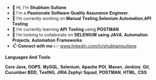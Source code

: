 - 👋 Hi, I’m 𝐒𝐡𝐮𝐛𝐡𝐚𝐦 𝐒𝐮𝐥𝐭𝐚𝐧𝐞
- 🔭 I'm a 𝐏𝐚𝐬𝐬𝐢𝐨𝐧𝐚𝐭𝐞 𝐒𝐨𝐟𝐭𝐰𝐚𝐫𝐞 𝐐𝐮𝐚𝐥𝐢𝐭𝐲 𝐀𝐬𝐬𝐮𝐫𝐚𝐧𝐜𝐞 𝐄𝐧𝐠𝐢𝐧𝐞𝐞𝐫.
- 👀 I’m currently working on 𝐌𝐚𝐧𝐮𝐚𝐥 𝐓𝐞𝐬𝐭𝐢𝐧𝐠,𝐒𝐞𝐥𝐞𝐧𝐢𝐮𝐦 𝐀𝐮𝐭𝐨𝐦𝐚𝐭𝐢𝐨𝐧,𝐀𝐏𝐈 𝐓𝐞𝐬𝐭𝐢𝐧𝐠
- 🌱 I’m currently learning 𝐀𝐏𝐈 𝐓𝐞𝐬𝐭𝐢𝐧𝐠 using 𝐏𝐎𝐒𝐓𝐌𝐀𝐍
- 💞️ I’m looking to collaborate on 𝐒𝐄𝐋𝐄𝐍𝐈𝐔𝐌 𝐮𝐬𝐢𝐧𝐠 𝐉𝐀𝐕𝐀, 𝐀𝐮𝐭𝐨𝐦𝐚𝐭𝐢𝐨𝐧 𝐏𝐫𝐨𝐣𝐞𝐜𝐭𝐬, 𝐀𝐮𝐭𝐨𝐦𝐚𝐭𝐢𝐨𝐧 𝐅𝐫𝐚𝐦𝐞𝐰𝐨𝐫𝐤𝐬
- 📫 𝐂𝐨𝐧𝐧𝐞𝐜𝐭 𝐰𝐢𝐭𝐡 𝐦𝐞 👉 www.linkedin.com/in/shubhamsultane



𝐋𝐚𝐧𝐠𝐮𝐚𝐠𝐞𝐬 𝐀𝐧𝐝 𝐓𝐨𝐨𝐥𝐬:

𝐂𝐨𝐫𝐞 𝐉𝐚𝐯𝐚, 
𝐎𝐎𝐏𝐒, 
𝐌𝐲𝐒𝐐𝐋, 
𝐒𝐞𝐥𝐞𝐧𝐢𝐮𝐦, 
𝐀𝐩𝐚𝐜𝐡𝐞 𝐏𝐎𝐈, 
𝐌𝐚𝐯𝐞𝐧, 
𝐉𝐞𝐧𝐤𝐢𝐧𝐬, 
𝐆𝐢𝐭, 
𝐂𝐮𝐜𝐮𝐦𝐛𝐞𝐫 𝐁𝐃𝐃, 
𝐓𝐞𝐬𝐭𝐍𝐆, 
𝐉𝐈𝐑𝐀
𝐙𝐞𝐩𝐡𝐲𝐫 𝐒𝐪𝐮𝐚𝐝, 
𝐏𝐎𝐒𝐓𝐌𝐀𝐍, 
𝐇𝐓𝐌𝐋, 
𝐂𝐒𝐒

<!---
shubh251097/shubh251097 is a ✨ special ✨ repository because its `README.md` (this file) appears on your GitHub profile.
You can click the Preview link to take a look at your changes.
--->

